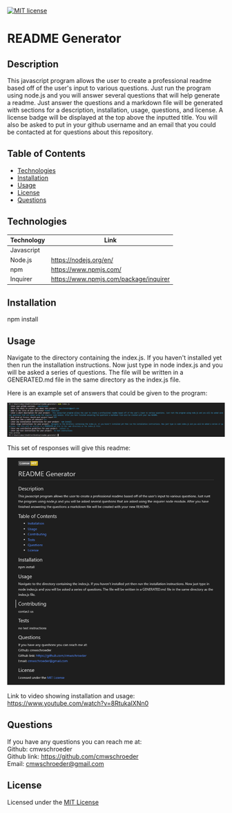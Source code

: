 [![MIT license](https://img.shields.io/badge/License-MIT-blue.svg)](./LICENSE)
# README Generator

## Description

This javascript program allows the user to create a professional readme based off of the user's input to various questions. Just run the program using node.js and you will answer several questions that will help generate a readme. Just answer the questions and a markdown file will be generated with sections for a description, installation, usage, questions, and license. A license badge will be displayed at the top above the inputted title. You will also be asked to put in your github username and an email that you could be contacted at for questions about this repository. 

## Table of Contents

* [Technologies](#technologies)
* [Installation](#installation)
* [Usage](#usage)
* [License](#license)
* [Questions](#questions)

## Technologies

| Technology | Link |
| -------- | ------|
| Javascript |    |
| Node.js | https://nodejs.org/en/ |
| npm | https://www.npmjs.com/ |
| Inquirer | https://www.npmjs.com/package/inquirer |  

## Installation

npm install

## Usage

Navigate to the directory containing the index.js. If you haven't installed yet then run the installation instructions. Now just type in node index.js and you will be asked a series of questions. The file will be written in a GENERATED.md file in the same directory as the index.js file.

Here is an example set of answers that could be given to the program:  

![Queries with answers in console](./images/screenshot-one.png)

This set of responses will give this readme:  

![Photo of generated README](./images/generated-readme.png)

Link to video showing installation and usage: https://www.youtube.com/watch?v=8RtukaIXNn0

## Questions
If you have any questions you can reach me at:  
Github: cmwschroeder  
Github link: https://github.com/cmwschroeder  
Email: cmwschroeder@gmail.com

## License

Licensed under the [MIT License](LICENSE)